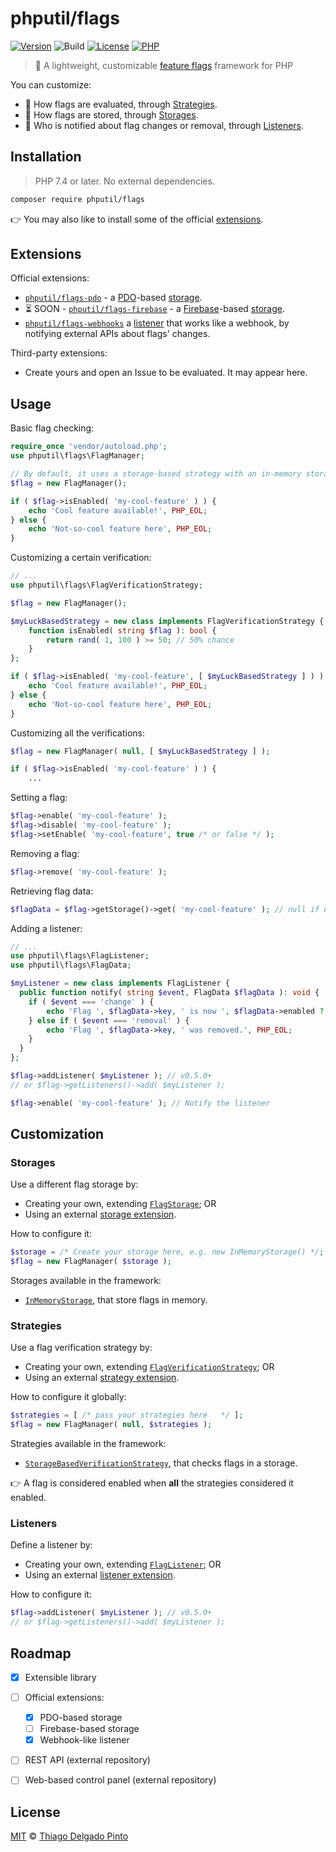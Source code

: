 # phputil/flags

[![Version](https://poser.pugx.org/phputil/flags/v?style=flat-square)](https://packagist.org/packages/phputil/flags)
![Build](https://github.com/thiagodp/phputil-flags/actions/workflows/ci.yml/badge.svg?style=flat)
[![License](https://poser.pugx.org/phputil/flags/license?style=flat-square)](https://packagist.org/packages/phputil/flags)
[![PHP](http://poser.pugx.org/phputil/flags/require/php)](https://packagist.org/packages/phputil/flags)


> 🚩 A lightweight, customizable [feature flags](https://en.wikipedia.org/wiki/Feature_toggle) framework for PHP

You can customize:
- 🧠 How flags are evaluated, through [Strategies](#strategies).
- 💾 How flags are stored, through [Storages](#storages).
- 📢 Who is notified about flag changes or removal, through [Listeners](#listeners).


## Installation

> PHP 7.4 or later. No external dependencies.

```bash
composer require phputil/flags
```
👉 You may also like to install some of the official [extensions](#extensions).


## Extensions

Official extensions:

- [`phputil/flags-pdo`](https://github.com/thiagodp/phputil-flags-pdo) - a [PDO](https://www.php.net/manual/en/intro.pdo.php)-based [storage](#storages).
- ⏳ SOON - [`phputil/flags-firebase`](https://github.com/thiagodp/phputil-flags-firebase) - a [Firebase](https://firebase.google.com/)-based [storage](#storages).
- [`phputil/flags-webhooks`](https://github.com/thiagodp/phputil-flags-webhooks) a [listener](#listeners) that works like a webhook, by notifying external APIs about flags' changes.

Third-party extensions:
- Create yours and open an Issue to be evaluated. It may appear here.


## Usage

Basic flag checking:

```php
require_once 'vendor/autoload.php';
use phputil\flags\FlagManager;

// By default, it uses a storage-based strategy with an in-memory storage
$flag = new FlagManager();

if ( $flag->isEnabled( 'my-cool-feature' ) ) {
    echo 'Cool feature available!', PHP_EOL;
} else {
    echo 'Not-so-cool feature here', PHP_EOL;
}
```

Customizing a certain verification:
```php
// ...
use phputil\flags\FlagVerificationStrategy;

$flag = new FlagManager();

$myLuckBasedStrategy = new class implements FlagVerificationStrategy {
    function isEnabled( string $flag ): bool {
        return rand( 1, 100 ) >= 50; // 50% chance
    }
};

if ( $flag->isEnabled( 'my-cool-feature', [ $myLuckBasedStrategy ] ) ) {
    echo 'Cool feature available!', PHP_EOL;
} else {
    echo 'Not-so-cool feature here', PHP_EOL;
}
```

Customizing all the verifications:

```php
$flag = new FlagManager( null, [ $myLuckBasedStrategy ] );

if ( $flag->isEnabled( 'my-cool-feature' ) ) {
    ...
```

Setting a flag:
```php
$flag->enable( 'my-cool-feature' );
$flag->disable( 'my-cool-feature' );
$flag->setEnable( 'my-cool-feature', true /* or false */ );
```

Removing a flag:
```php
$flag->remove( 'my-cool-feature' );
```

Retrieving flag data:
```php
$flagData = $flag->getStorage()->get( 'my-cool-feature' ); // null if not found
```

Adding a listener:
```php
// ...
use phputil\flags\FlagListener;
use phputil\flags\FlagData;

$myListener = new class implements FlagListener {
  public function notify( string $event, FlagData $flagData ): void {
    if ( $event === 'change' ) {
        echo 'Flag ', $flagData->key, ' is now ', $flagData->enabled ? 'enabled': 'disabled', PHP_EOL;
    } else if ( $event === 'removal' ) {
        echo 'Flag ', $flagData->key, ' was removed.', PHP_EOL;
    }
  }
};

$flag->addListener( $myListener ); // v0.5.0+
// or $flag->getListeners()->add( $myListener );

$flag->enable( 'my-cool-feature' ); // Notify the listener
```

## Customization


### Storages

Use a different flag storage by:
- Creating your own, extending [`FlagStorage`](/src/FlagStorage.php); OR
- Using an external [storage extension](#extensions).

How to configure it:

```php
$storage = /* Create your storage here, e.g. new InMemoryStorage() */;
$flag = new FlagManager( $storage );
```

Storages available in the framework:
- [`InMemoryStorage`](src/storages/InMemoryStorage.php), that store flags in memory.

### Strategies

Use a flag verification strategy by:
- Creating your own, extending [`FlagVerificationStrategy`](/src/FlagVerificationStrategy.php); OR
- Using an external [strategy extension](#extensions).

How to configure it globally:

```php
$strategies = [ /* pass your strategies here   */ ];
$flag = new FlagManager( null, $strategies );
```

Strategies available in the framework:
- [`StorageBasedVerificationStrategy`](src/strategies/StorageBasedVerificationStrategy.php), that checks flags in a storage.

👉 A flag is considered enabled when **all** the strategies considered it enabled.


### Listeners

Define a listener by:
- Creating your own, extending [`FlagListener`](/src/FlagListener.php); OR
- Using an external [listener extension](#extensions).

How to configure it:

```php
$flag->addListener( $myListener ); // v0.5.0+
// or $flag->getListeners()->add( $myListener );
```


## Roadmap

- [x] Extensible library
- [ ] Official extensions:
  - [x] PDO-based storage
  - [ ] Firebase-based storage
  - [x] Webhook-like listener
- [ ] REST API (external repository)
- [ ] Web-based control panel (external repository)


## License

[MIT](/LICENSE) © [Thiago Delgado Pinto](https://github.com/thiagodp)
